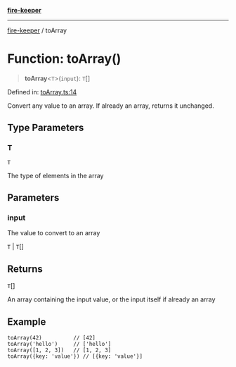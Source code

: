 [**fire-keeper**](../README.md)

***

[fire-keeper](../README.md) / toArray

# Function: toArray()

> **toArray**\<`T`\>(`input`): `T`[]

Defined in: [toArray.ts:14](https://github.com/phonowell/fire-keeper/blob/main/src/toArray.ts#L14)

Convert any value to an array. If already an array, returns it unchanged.

## Type Parameters

### T

`T`

The type of elements in the array

## Parameters

### input

The value to convert to an array

`T` | `T`[]

## Returns

`T`[]

An array containing the input value, or the input itself if already an array

## Example

```
toArray(42)          // [42]
toArray('hello')     // ['hello']
toArray([1, 2, 3])   // [1, 2, 3]
toArray({key: 'value'}) // [{key: 'value'}]
```
